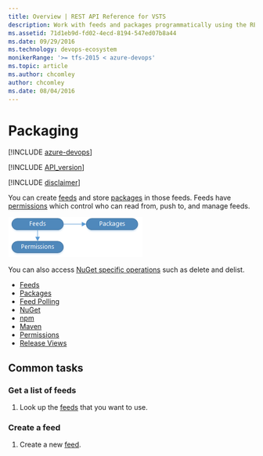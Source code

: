 ```yaml
---
title: Overview | REST API Reference for VSTS
description: Work with feeds and packages programmatically using the REST APIs for VSTS .
ms.assetid: 71d1eb9d-fd02-4ecd-8194-547ed07b8a44
ms.date: 09/29/2016
ms.technology: devops-ecosystem
monikerRange: '>= tfs-2015 < azure-devops'
ms.topic: article
ms.author: chcomley
author: chcomley
ms.date: 08/04/2016
---
```


# Packaging

[!INCLUDE [azure-devops](../_data/azure-devops-message.md)]

[!INCLUDE [API_version](../_data/version2-preview1.md)]

[!INCLUDE [disclaimer](../_data/disclaimer.md)]


You can create [feeds](./feeds.md) and store [packages](./packages.md) in those feeds.
Feeds have [permissions](./permissions.md) which control who can read from, push to, and manage feeds.


![Packaging resources](./media/packaging-resources.png)

You can also access [NuGet specific operations](./nuget.md) such as delete and delist.

* [Feeds](./feeds.md)
* [Packages](./packages.md)
* [Feed Polling](./polling.md)
* [NuGet](./nuget.md)
* [npm](./npm.md)
* [Maven](./maven.md)
* [Permissions](./permissions.md)
* [Release Views](./views.md)


## Common tasks

### Get a list of feeds
1. Look up the [feeds](./feeds.md#getfeeds) that you want to use.

### Create a feed
1. Create a new [feed](./feeds.md#createafeed).
